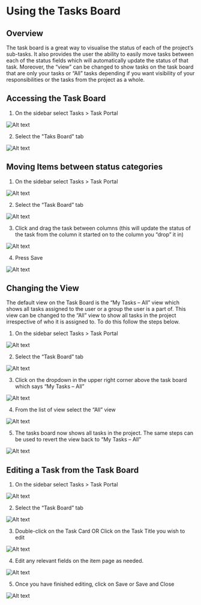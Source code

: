 # Using the Tasks Board
## Overview
The task board is a great way to visualise the status of each of the project’s sub-tasks. It also provides the user the ability to easily move tasks between each of the status fields which will automatically update the status of that task. Moreover, the “view” can be changed to show tasks on the task board that are only your tasks or “All” tasks depending if you want visibility of your responsibilities or the tasks from the project as a whole.

## Accessing the Task Board
1. On the sidebar select Tasks > Task Portal

![Alt text](1702440913229.png)

2. Select the "Taks Board" tab

![Alt text](1702440935692.png)

## Moving Items between status categories

1. On the sidebar select Tasks > Task Portal

![Alt text](1702440913229.png)

2. Select the “Task Board” tab

![Alt text](1702440935692.png)

3. Click and drag the task between columns (this will update the status of the task from the column it started on to the column you “drop” it in)

![Alt text](1702441035692.png)

4. Press Save

![Alt text](1702441050988.png)

## Changing the View
The default view on the Task Board is the “My Tasks – All” view which shows all tasks assigned to the user or a group the user is a part of. This view can be changed to the “All” view to show all tasks in the project irrespective of who it is assigned to. To do this follow the steps below.

1. On the sidebar select Tasks > Task Portal

![Alt text](1702440913229.png)

2. Select the “Task Board” tab

![Alt text](1702440935692.png)

3. Click on the dropdown in the upper right corner above the task board which says “My Tasks – All”

![Alt text](1702441124599.png)

4. From the list of view select the “All” view

![Alt text](1702441141462.png)

5. The tasks board now shows all tasks in the project. The same steps can be used to revert the view back to “My Tasks – All”

![Alt text](1702441160270.png)

## Editing a Task from the Task Board
1. On the sidebar select Tasks > Task Portal

![Alt text](1702440913229.png)

2. Select the “Task Board” tab

![Alt text](1702440935692.png)

3. Double-click on the Task Card OR Click on the Task Title you wish to edit

![Alt text](1702441310477.png)

4. Edit any relevant fields on the item page as needed.

![Alt text](1702441364893.png)

5. Once you have finished editing, click on Save or Save and Close

![Alt text](1702441386902.png)
